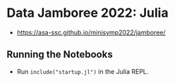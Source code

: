 # Data Jamboree 2022: Julia

- https://asa-ssc.github.io/minisymp2022/jamboree/

## Running the Notebooks

- Run `include("startup.jl")` in the Julia REPL.
